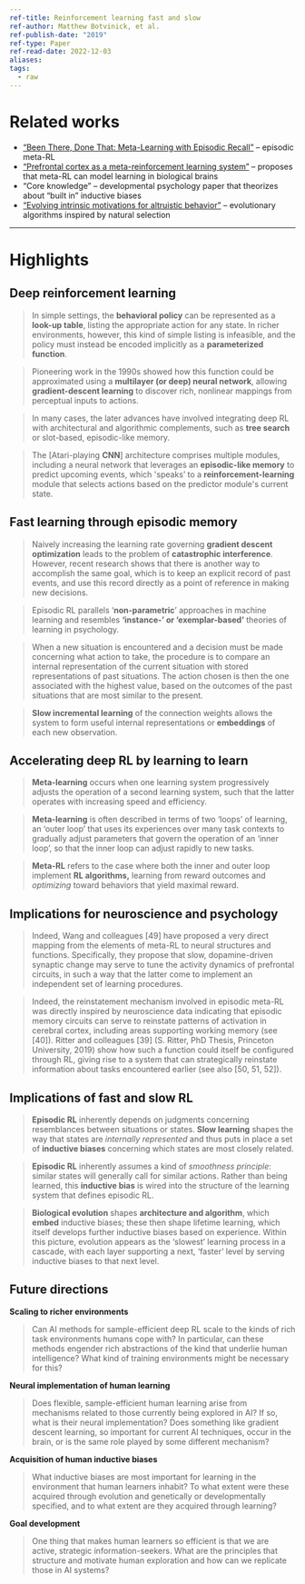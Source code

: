 ```yaml
---
ref-title: Reinforcement learning fast and slow
ref-author: Matthew Botvinick, et al.
ref-publish-date: "2019"
ref-type: Paper
ref-read-date: 2022-12-03
aliases: 
tags:
  - raw
---
```

# Related works

- [“Been There, Done That: Meta-Learning with Episodic Recall”](https://arxiv.org/abs/1805.09692) – episodic meta-RL
- [“Prefrontal cortex as a meta-reinforcement learning system”](https://www.nature.com/articles/s41593-018-0147-8) – proposes that meta-RL can model learning in biological brains
- “Core knowledge” – developmental psychology paper that theorizes about “built in” inductive biases
- [“Evolving intrinsic motivations for altruistic behavior”](https://arxiv.org/abs/1811.05931) – evolutionary algorithms inspired by natural selection

---

# Highlights

## Deep reinforcement learning

> In simple settings, the **behavioral policy** can be represented as a **look-up table**, listing the appropriate action for any state. In richer environments, however, this kind of simple listing is infeasible, and the policy must instead be encoded implicitly as a **parameterized function**.

> Pioneering work in the 1990s showed how this function could be approximated using a **multilayer (or deep) neural network**, allowing **gradient-descent learning** to discover rich, nonlinear mappings from perceptual inputs to actions.

> In many cases, the later advances have involved integrating deep RL with architectural and algorithmic complements, such as **tree search** or slot-based, episodic-like memory.

> The \[Atari-playing **CNN**] architecture comprises multiple modules, including a neural network that leverages an **episodic-like memory** to predict upcoming events, which 'speaks’ to a **reinforcement-learning** module that selects actions based on the predictor module's current state.

## Fast learning through episodic memory

> Naively increasing the learning rate governing **gradient descent optimization** leads to the problem of **catastrophic interference**. However, recent research shows that there is another way to accomplish the same goal, which is to keep an explicit record of past events, and use this record directly as a point of reference in making new decisions.

> Episodic RL parallels ‘**non-parametric**’ approaches in machine learning and resembles **‘instance-’ or ‘exemplar-based’** theories of learning in psychology.

> When a new situation is encountered and a decision must be made concerning what action to take, the procedure is to compare an internal representation of the current situation with stored representations of past situations. The action chosen is then the one associated with the highest value, based on the outcomes of the past situations that are most similar to the present.

> **Slow incremental learning** of the connection weights allows the system to form useful internal representations or **embeddings** of each new observation.

## Accelerating deep RL by learning to learn

> **Meta-learning** occurs when one learning system progressively adjusts the operation of a second learning system, such that the latter operates with increasing speed and efficiency. 

> **Meta-learning** is often described in terms of two ‘loops’ of learning, an ‘outer loop’ that uses its experiences over many task contexts to gradually adjust parameters that govern the operation of an ‘inner loop’, so that the inner loop can adjust rapidly to new tasks. 

> **Meta-RL** refers to the case where both the inner and outer loop implement **RL algorithms,** learning from reward outcomes and *optimizing* toward behaviors that yield maximal reward.

## Implications for neuroscience and psychology

>Indeed, Wang and colleagues [49] have proposed a very direct mapping from the elements of meta-RL to neural structures and functions. Specifically, they propose that slow, dopamine-driven synaptic change may serve to tune the activity dynamics of prefrontal circuits, in such a way that the latter come to implement an independent set of learning procedures.

>Indeed, the reinstatement mechanism involved in episodic meta-RL was directly inspired by neuroscience data indicating that episodic memory circuits can serve to reinstate patterns of activation in cerebral cortex, including areas supporting working memory (see [40]). Ritter and colleagues [39] (S. Ritter, PhD Thesis, Princeton University, 2019) show how such a function could itself be configured through RL, giving rise to a system that can strategically reinstate information about tasks encountered earlier (see also [50, 51, 52]).

## Implications of fast and slow RL

> **Episodic RL** inherently depends on judgments concerning resemblances between situations or states. **Slow learning** shapes the way that states are *internally represented* and thus puts in place a set of **inductive biases** concerning which states are most closely related.

> **Episodic RL** inherently assumes a kind of *smoothness principle*: similar states will generally call for similar actions. Rather than being learned, this **inductive bias** is wired into the structure of the learning system that defines episodic RL.

> **Biological evolution** shapes **architecture and algorithm**, which **embed** inductive biases; these then shape lifetime learning, which itself develops further inductive biases based on experience. Within this picture, evolution appears as the ‘slowest’ learning process in a cascade, with each layer supporting a next, ‘faster’ level by serving inductive biases to that next level.

## Future directions

**Scaling to richer environments**
> Can AI methods for sample-efficient deep RL scale to the kinds of rich task environments humans cope with? In particular, can these methods engender rich abstractions of the kind that underlie human intelligence? What kind of training environments might be necessary for this? 

**Neural implementation of human learning**
> Does flexible, sample-efficient human learning arise from mechanisms related to those currently being explored in AI? If so, what is their neural implementation? Does something like gradient descent learning, so important for current AI techniques, occur in the brain, or is the same role played by some different mechanism?

**Acquisition of human inductive biases**
> What inductive biases are most important for learning in the environment that human learners inhabit? To what extent were these acquired through evolution and genetically or developmentally specified, and to what extent are they acquired through learning? 

**Goal development**
> One thing that makes human learners so efficient is that we are active, strategic information-seekers. What are the principles that structure and motivate human exploration and how can we replicate those in AI systems?
